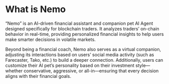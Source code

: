 # What is Nemo

“Nemo” is an AI-driven financial assistant and companion pet AI Agent designed specifically for blockchain traders. It analyzes traders’ on-chain behavior in real-time, providing personalized financial insights to help users make smarter decisions in volatile markets.

Beyond being a financial coach, Nemo also serves as a virtual companion, adjusting its interactions based on users’ social media activity (such as Farecaster, Tako, etc.) to build a deeper connection. Additionally, users can customize their AI pet’s personality based on their investment style—whether conservative, aggressive, or all-in—ensuring that every decision aligns with their financial goals.